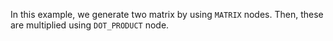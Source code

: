 In this example, we generate two matrix by using `MATRIX` nodes. Then, these are multiplied using `DOT_PRODUCT` node. 
